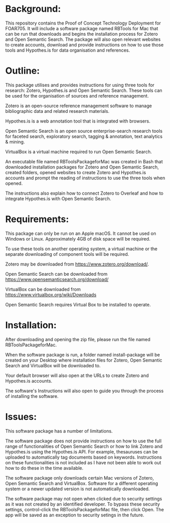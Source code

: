 # Background:

This repository contains the Proof of Concept Technology Deployment for FOAR705. It will include a software package named RBTools for Mac that can be run that downloads and begins the installation process for Zotero and Open Semantic Search. The package will also open relevant websites to create accounts, download and provide instructions on how to use those tools and Hypothes.is for data organisation and references.

# Outline:

This package utilises and provides instructions for using three tools for research: Zotero, Hypothes.is and Open Semantic Search. These tools can be used for the organisation of sources and reference management.

Zotero is an open-source reference management software to manage bibliographic data and related research materials.

Hypothes.is is a web annotation tool that is integrated with browsers.

Open Semantic Search is an open source enterprise-search research tools for faceted search, exploratory search, tagging & annotation, text analytics & mining.

VirtualBox is a virtual machine required to run Open Semantic Search.

An executable file named RBToolsPackageforMac was created in Bash that downloaded installation packages for Zotero and Open Semantic Search, created folders, opened websites to create Zotero and Hypothes.is accounts and prompt the reading of instructions to use the three tools when opened.

The instructions also explain how to connect Zotero to Overleaf and how to integrate Hypothes.is with Open Semantic Search.

# Requirements:

This package can only be run on an Apple macOS. It cannot be used on Windows or Linux. Approximately 4GB of disk space will be required.

To use these tools on another operating system, a virtual machine or the separate downloading of component tools will be required.

Zotero may be downloaded from https://www.zotero.org/download/.

Open Semantic Search can be downloaded from https://www.opensemanticsearch.org/download/

VirtualBox can be downloaded from https://www.virtualbox.org/wiki/Downloads

Open Semantic Search requires Virtual Box to be installed to operate.

# Installation:

After downloading and opening the zip file, please run the file named RBToolsPackageforMac.

When the software package is run, a folder named install-package will be created on your Desktop where installation files for Zotero, Open Semantic Search and VirtualBox will be downloaded to.

Your default browser will also open at the URLs to create Zotero and Hypothes.is accounts.

The software's Instructions will also open to guide you through the process of installing the software.

# Issues:

This software package has a number of limitations.

The software package does not provide instructions on how to use the full range of functionalities of Open Semantic Search or how to link Zotero and Hypothes.is using the Hypothes.is API. For example, thesauruses can be uploaded to automatically tag documents based on keywords. Instructions on these functionalities is not included as I have not been able to work out how to do these in the time available.

The software package only downloads certain Mac versions of Zotero, Open Semantic Search and VirtualBox. Software for a different operating system or a newer updated version is not automatically downloaded.

The software package may not open when clicked due to security settings as it was not created by an identified developer. To bypass these security settings, control-click the RBToolsPackageforMac file, then click Open. The app will be saved as an exception to security setings in the future. 

